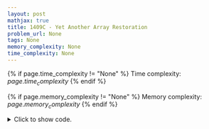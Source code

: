 ```yaml
---
layout: post
mathjax: true
title: 1409C - Yet Another Array Restoration
problem_url: None
tags: None
memory_complexity: None
time_complexity: None
---
```




{% if page.time_complexity != "None" %}
Time complexity: ${{ page.time_complexity }}$
{% endif %}

{% if page.memory_complexity != "None" %}
Memory complexity: ${{ page.memory_complexity }}$
{% endif %}

<details>
<summary>
<p style="display:inline">Click to show code.</p>
</summary>
```cpp
{% raw %}
using namespace std;
using ll = long long;
using vi = vector<int>;
int main(void)
{
    int t;
    cin >> t;
    while (t--)
    {
        ll n, x, y;
        cin >> n >> x >> y;
        ll bmax = 1e9 + 7, bdiff;
        for (int between = 0; between <= n - 2; ++between)
        {
            if ((y - x) % (between + 1) != 0)
                continue;
            ll diff = (y - x) / (between + 1);
            ll cmin = x, cnt = n - 2 - between;
            while ((cmin - diff) >= 1 and cnt > 0)
            {
                cnt--;
                cmin -= diff;
            }
            ll cmax = cmin + (n - 1) * diff;
            if (cmax < bmax)
            {
                bmax = cmax;
                bdiff = diff;
            }
        }
        for (int i = 0; i < n; ++i)
            cout << bmax - bdiff * i << " ";
        cout << endl;
    }
    return 0;
}

{% endraw %}
```
</details>


